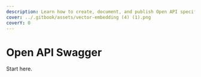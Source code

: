 ```yaml
---
description: Learn how to create, document, and publish Open API specifications.
cover: ../.gitbook/assets/vector-embedding (4) (1).png
coverY: 0
---
```


# Open API Swagger

Start here.
